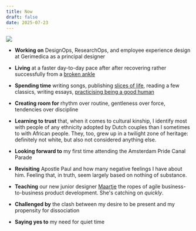 ```yaml
---
title: Now
draft: false
date: 2025-07-23
---
```


![](/img/photos/now_2025-07-23.jpeg)

- **Working on** DesignOps, ResearchOps, and employee experience design at Gerimedica as a principal designer

- **Living** at a faster day-to-day pace after after recovering rather successfully from a [broken ankle](/tags/broken-ankle/)

- **Spending time** writing songs, publishing [slices of life](/), reading a few classics, writing essays, [practicising being a good human](/praxis)

- **Creating room for** rhythm over routine, gentleness over force, tendencies over discipline

- **Learning to trust** that, when it comes to cultural kinship, I identify most with people of any ethnicity adopted by Dutch couples than I sometimes to with African people. They, too, grew up in a twilight zone of heritage: definitely not white, but also not considered anything else.

- **Looking forward to** my first time attending the Amsterdam Pride Canal Parade

- **Revisiting** Apostle Paul and how many negative feelings I have about him. Feeling that, in truth, seem largely based on nothing of substance.

- **Teaching** our new junior designer [Maartje](https://maartjehulzinga.nl/) the ropes of agile business-to-business product development. She's catching on _quickly_.

- **Challenged by** the clash between my desire to be present and my propensity for dissociation

- **Saying yes to** my need for quiet time
